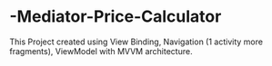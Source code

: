 # -Mediator-Price-Calculator
This Project created using View Binding, Navigation (1 activity more fragments), ViewModel with MVVM architecture.
